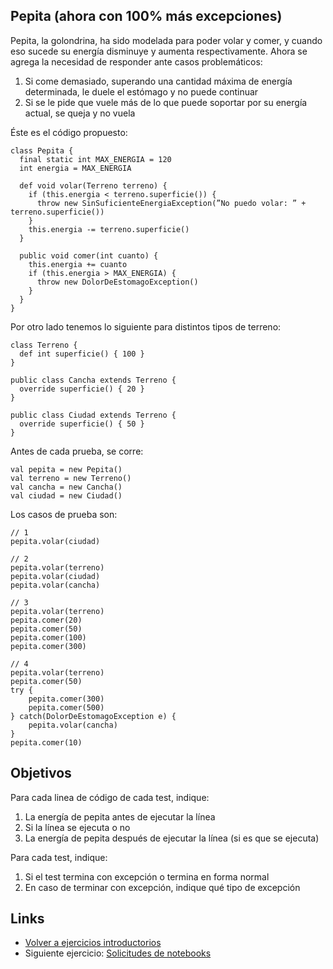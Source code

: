 
## Pepita (ahora con 100% más excepciones)

Pepita, la golondrina, ha sido modelada para poder volar y comer, y cuando eso sucede su energía disminuye y aumenta respectivamente. Ahora se agrega la necesidad de responder ante casos problemáticos:

1. Si come demasiado, superando una cantidad máxima de energía determinada, le duele el estómago y no puede continuar
2. Si se le pide que vuele más de lo que puede soportar por su energía actual, se queja y no vuela

Éste es el código propuesto:

```xtend
class Pepita {
  final static int MAX_ENERGIA = 120
  int energia = MAX_ENERGIA

  def void volar(Terreno terreno) {
    if (this.energia < terreno.superficie()) {
      throw new SinSuficienteEnergiaException(”No puedo volar: ” + terreno.superficie())
    }
    this.energia -= terreno.superficie()
  }

  public void comer(int cuanto) {
    this.energia += cuanto
    if (this.energia > MAX_ENERGIA) {
      throw new DolorDeEstomagoException()
    }
  }
}
```

Por otro lado tenemos lo siguiente para distintos tipos de terreno:

```xtend
class Terreno {
  def int superficie() { 100 }
}

public class Cancha extends Terreno {
  override superficie() { 20 }
}

public class Ciudad extends Terreno {
  override superficie() { 50 }
}
```

Antes de cada prueba, se corre:

```xtend
val pepita = new Pepita()
val terreno = new Terreno()
val cancha = new Cancha()
val ciudad = new Ciudad()
```

Los casos de prueba son:

```xtend
// 1
pepita.volar(ciudad)

// 2
pepita.volar(terreno)
pepita.volar(ciudad)
pepita.volar(cancha)

// 3 
pepita.volar(terreno)
pepita.comer(20)
pepita.comer(50)
pepita.comer(100)
pepita.comer(300)

// 4
pepita.volar(terreno)
pepita.comer(50)
try {
    pepita.comer(300)
    pepita.comer(500)
} catch(DolorDeEstomagoException e) {
    pepita.volar(cancha)
}
pepita.comer(10)
```

## Objetivos

Para cada linea de código de cada test, indique:

1. La energía de pepita antes de ejecutar la línea
2. Si la línea se ejecuta o no
3. La energía de pepita después de ejecutar la línea (si es que se ejecuta)

Para cada test, indique:

1. Si el test termina con excepción o termina en forma normal
2. En caso de terminar con excepción, indique qué tipo de excepción

## Links

- [Volver a ejercicios introductorios](index.md)
- Siguiente ejercicio: [Solicitudes de notebooks](solicitudesNotebooks.md)

